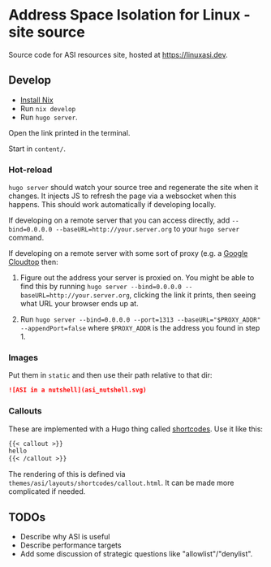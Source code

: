 # Address Space Isolation for Linux - site source

Source code for ASI resources site, hosted at https://linuxasi.dev.

## Develop

- [Install Nix](https://nix.dev/install-nix#install-nix)
- Run `nix develop`
- Run `hugo server`.

Open the link printed in the terminal.

Start in `content/`.

### Hot-reload

`hugo server` should watch your source tree and regenerate the site when it
changes. It injects JS to refresh the page via a websocket when this happens.
This should work automatically if developing locally.

If developing on a remote server that you can access directly, add
`--bind=0.0.0.0 --baseURL=http://your.server.org` to your `hugo server` command.

If developing on a remote server with some sort of proxy (e.g. a [Google
Cloudtop](https://cloud.google.com/solutions/virtual-desktops) then:

1. Figure out the address your server is proxied on. You might be able to find
   this by running `hugo server --bind=0.0.0.0
   --baseURL=http://your.server.org`, clicking the link it prints, then seeing
   what URL your browser ends up at.

2. Run `hugo server --bind=0.0.0.0 --port=1313 --baseURL="$PROXY_ADDR"
   --appendPort=false` where `$PROXY_ADDR` is the address you found in step 1.

### Images

Put them in `static` and then use their path relative to that dir:

```markdown
![ASI in a nutshell](asi_nutshell.svg)
```

### Callouts

These are implemented with a Hugo thing called
[shortcodes](https://gohugo.io/content-management/shortcodes/). Use it like this:

```markdown
{{< callout >}}
hello
{{< /callout >}}
```

The rendering of this is defined via
`themes/asi/layouts/shortcodes/callout.html`. It can be made more complicated if
needed.

## TODOs

- Describe why ASI is useful
- Describe performance targets
- Add some discussion of strategic questions like "allowlist"/"denylist".
